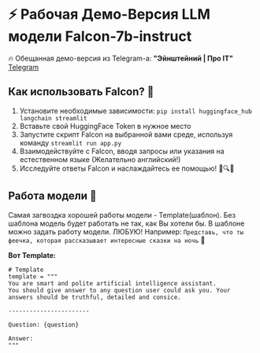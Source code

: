 # ⚡ Рабочая Демо-Версия LLM модели Falcon-7b-instruct
🔥 Обещанная демо-версия из Telegram-а: **"Эйнштейний | Про IT"** [Telegram]([https://t.me/einsteinit](https://t.me/+Mn_MyvBLR180NmRi))

## Как использовать Falcon? 🤔
1. Установите необходимые зависимости: `pip install huggingface_hub langchain streamlit`
2. Вставьте свой HuggingFace Token в нужное место
3. Запустите скрипт Falcon на выбранной вами среде, используя команду `streamlit run app.py`
4. Взаимодействуйте с Falcon, вводя запросы или указания на естественном языке (Желательно английский!)
5. Исследуйте ответы Falcon и наслаждайтесь ее помощью! 🚀🔍💡

## Работа модели 🚀
Самая загвоздка хорошей работы модели - Template(шаблон). Без шаблона модель будет работать не так, как Вы хотели бы.
В шаблоне можно задать работу модели. ЛЮБУЮ! Например: `Представь, что ты феечка, которая рассказывает интересные сказки на ночь` 🧚

**Вот Template:**

```
# Template
template = """
You are smart and polite artificial intelligence assistant.
You should give answer to any question user could ask you. Your answers should be truthful, detailed and consice.

-----------------------

Question: {question}

Answer:
"""
```
